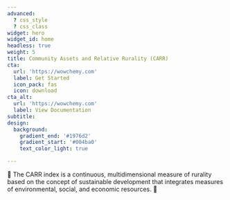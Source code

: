 ```yaml
---
advanced:
  ? css_style
  ? css_class
widget: hero
widget_id: home
headless: true
weight: 5
title: Community Assets and Relative Rurality (CARR)
cta:
  url: 'https://wowchemy.com'
  label: Get Started
  icon_pack: fas
  icon: download
cta_alt:
  url: 'https://wowchemy.com'
  label: View Documentation
subtitle: 
design:
  background:
    gradient_end: '#1976d2'
    gradient_start: '#004ba0'
    text_color_light: true

---
```

🧱 The CARR index is a continuous, multidimensional measure of rurality based on the concept of sustainable development that integrates measures of environmental, social, and economic resources. 🧱
